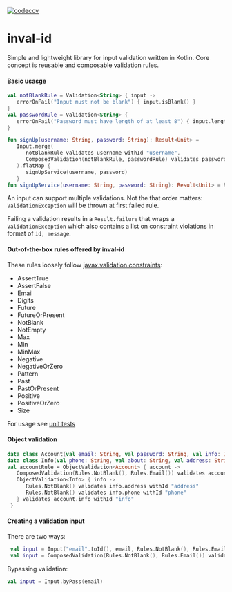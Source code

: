 [![codecov](https://codecov.io/gh/criske/inval-id/branch/main/graph/badge.svg?token=YFSEQZ2LQ2)](https://codecov.io/gh/criske/inval-id)
# inval-id

Simple and lightweight library for input validation written in Kotlin. Core concept is reusable and composable validation rules.

#### Basic usasge

```kotlin
val notBlankRule = Validation<String> { input ->
   errorOnFail("Input must not be blank") { input.isBlank() } 
}
val passwordRule = Validation<String> {
   errorOnFail("Password must have length of at least 8") { input.length < 8 } 
}

fun signUp(username: String, password: String): Result<Unit> =
   Input.merge(
      notBlankRule validates username withId "username",
      ComposedValidation(notBlankRule, passwordRule) validates password withId "password"
   ).flatMap {
      signUpService(username, password)
   }
fun signUpService(username: String, password: String): Result<Unit> = Result.success(Unit)
```
An input can support multiple validations. Not the that order matters: `ValidationException` will be thrown at first failed rule.

Failing a validation results in a `Result.failure` that wraps a `ValidationException` which also contains a list on constraint violations in format of
`id, message`.

#### Out-of-the-box rules offered by inval-id

These rules loosely follow [javax.validation.constraints](https://javaee.github.io/javaee-spec/javadocs/javax/validation/constraints/package-frame.html):

- AssertTrue
- AssertFalse
- Email
- Digits
- Future
- FutureOrPresent
- NotBlank
- NotEmpty
- Max
- Min
- MinMax
- Negative
- NegativeOrZero
- Pattern
- Past
- PastOrPresent
- Positive
- PositiveOrZero
- Size

For usage see [unit tests](https://github.com/criske/inval-id/blob/main/src/test/kotlin/pcf/crskdev/inval/id/RulesTest.kt)

#### Object validation

```kotlin
data class Account(val email: String, val password: String, val info: Info)
data class Info(val phone: String, val about: String, val address: String)
val accountRule = ObjectValidation<Account> { account ->
   ComposedValidation(Rules.NotBlank(), Rules.Email()) validates account.email withId "email"
   ObjectValidation<Info> { info ->
      Rules.NotBlank() validates info.address withId "address"
      Rules.NotBlank() validates info.phone withId "phone"
   } validates account.info withId "info"
 }
```

#### Creating a validation input
There are two ways:
```kotlin
 val input = Input("email".toId(), email, Rules.NotBlank(), Rules.Email())
 val input = ComposedValidation(Rules.NotBlank(), Rules.Email()) validates email withId "email"
```
Bypassing validation:
```kotlin
val input = Input.byPass(email)
```
